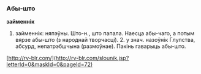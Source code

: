 ### Абы-што
**займеннік**

1. займеннік: няпэўны. Што-н., што папала. Наесца абы-чаго, а потым вярзе абы-што (з народнай творчасці). 2. у знач. назоўнік Глупства, абсурд, непатрэбшчына (размоўнае). Пакінь гаварыць абы-што.

<a rel="author">[http://rv-blr.com/](http://rv-blr.com/slounik.jsp?letterId=0&maskId=0&pageId=72)</a>
